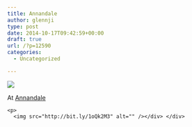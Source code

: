 ```yaml
---
title: Annandale
author: glennji
type: post
date: 2014-10-17T09:42:59+00:00
draft: true
url: /?p=12590
categories:
  - Uncategorized

---
```

<div>
  <img src='https://irs2.4sqi.net/img/general/original/5188625_ziRuIVDKzQOJ2gO65y7nUrGdY3FUjyX6jdQhWICiJlc.jpg' style='max-width:600px;' /></p> 
  
  <div>
    At <a href="http://4sq.com/9jAjg3">Annandale</a></p> 
    
    <p>
      <img src="http://bit.ly/1oQk2M3" alt="" /></div> </div>
